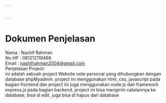 ```yaml
---


---
```


<h1 id="dokumen-penjelasan">Dokumen Penjelasan</h1>
<p>Nama : Nashif Rahman<br>
No HP : 081212119466<br>
Email : <a href="mailto:nashifrahman2004@gmail.com">nashifrahman2004@gmail.com</a><br>
Penjelasan Project:<br>
ini adalah sebuah project Website note personal yang dihubungkan dengan database phpMyadmin. project ini menggunakan html, css, javascript pada bagian frontend dan project ini juga menggunakan node.js dan framework express.js pada bagian backend. project ini bisa mengirim catatannya ke database, bisa di edit, juga bisa di hapus dari database</p>

